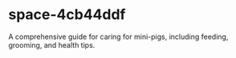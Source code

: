 # space-4cb44ddf
A comprehensive guide for caring for mini-pigs, including feeding, grooming, and health tips.
